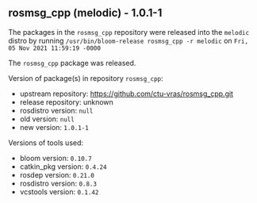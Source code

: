 ## rosmsg_cpp (melodic) - 1.0.1-1

The packages in the `rosmsg_cpp` repository were released into the `melodic` distro by running `/usr/bin/bloom-release rosmsg_cpp -r melodic` on `Fri, 05 Nov 2021 11:59:19 -0000`

The `rosmsg_cpp` package was released.

Version of package(s) in repository `rosmsg_cpp`:

- upstream repository: https://github.com/ctu-vras/rosmsg_cpp.git
- release repository: unknown
- rosdistro version: `null`
- old version: `null`
- new version: `1.0.1-1`

Versions of tools used:

- bloom version: `0.10.7`
- catkin_pkg version: `0.4.24`
- rosdep version: `0.21.0`
- rosdistro version: `0.8.3`
- vcstools version: `0.1.42`


